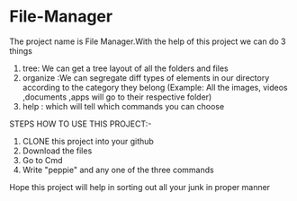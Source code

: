 # File-Manager

The project name is File Manager.With the help of this project we can do 3 things
1. tree: We can get a tree layout of all the folders and files
2. organize :We can segregate diff types of elements in our directory according to the category they belong
    (Example: All the images, videos ,documents ,apps will go to their respective folder)
3. help : which will tell which commands you can choose

STEPS HOW TO USE THIS PROJECT:-

1. CLONE this project into your github
2. Download the files 
3. Go to Cmd 
4. Write "peppie" and any one of the three commands

Hope this project will help in sorting out all your junk in proper manner

